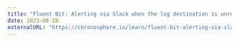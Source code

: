 ```yaml
---
title: "Fluent Bit: Alerting via Slack when the log destination is unreachable"
date: 2023-08-28
externalURL: "https://chronosphere.io/learn/fluent-bit-alerting-via-slack"
---
```

